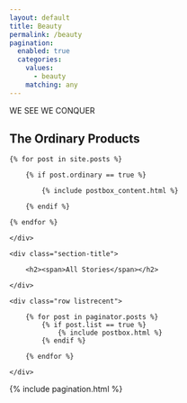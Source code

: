 ```yaml
---
layout: default
title: Beauty
permalink: /beauty
pagination: 
  enabled: true
  categories:
    values:
      - beauty
    matching: any
---
```

<section>
    WE SEE 
    WE CONQUER
</section>
<!-- Featured
================================================== -->
<section class="featured-posts">
    <div class="section-title">
        <h2><span>The Ordinary Products</span></h2>
    </div>
    <div class="row">

    {% for post in site.posts %}

        {% if post.ordinary == true %}

            {% include postbox_content.html %}

        {% endif %}

    {% endfor %}

    </div>
</section>

<!-- Posts Index
================================================== -->
<section class="recent-posts">

    <div class="section-title">

        <h2><span>All Stories</span></h2>

    </div>

    <div class="row listrecent">

        {% for post in paginator.posts %}
        	{% if post.list == true %}
            	{% include postbox.html %}
            {% endif %}

        {% endfor %}

    </div>

</section>

<!-- Pagination
================================================== -->
<div class="bottompagination">
<div class="pointerup"><i class="fa fa-caret-up"></i></div>
<span class="navigation" role="navigation">
    {% include pagination.html %}
</span>
</div>